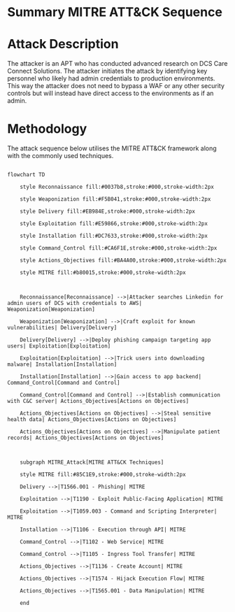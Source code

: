 # Summary MITRE ATT&CK Sequence



# Attack Description



The attacker is an APT who has conducted advanced research on DCS Care Connect Solutions. The attacker initiates the attack by identifying key personnel who likely had admin credentials to production environments. This way the attacker does not need to bypass a WAF or any other security controls but will instead have direct access to the environments as if an admin.



# Methodology

The attack sequence below utilises the MITRE ATT&CK framework along with the commonly used techniques. 





```mermaid

flowchart TD

    style Reconnaissance fill:#0037b8,stroke:#000,stroke-width:2px

    style Weaponization fill:#F5B041,stroke:#000,stroke-width:2px

    style Delivery fill:#EB984E,stroke:#000,stroke-width:2px

    style Exploitation fill:#E59866,stroke:#000,stroke-width:2px

    style Installation fill:#DC7633,stroke:#000,stroke-width:2px

    style Command_Control fill:#CA6F1E,stroke:#000,stroke-width:2px

    style Actions_Objectives fill:#BA4A00,stroke:#000,stroke-width:2px

    style MITRE fill:#b80015,stroke:#000,stroke-width:2px



    Reconnaissance[Reconnaissance] -->|Attacker searches Linkedin for admin users of DCS with credentials to AWS| Weaponization[Weaponization]

    Weaponization[Weaponization] -->|Craft exploit for known vulnerabilities| Delivery[Delivery]

    Delivery[Delivery] -->|Deploy phishing campaign targeting app users| Exploitation[Exploitation]

    Exploitation[Exploitation] -->|Trick users into downloading malware| Installation[Installation]

    Installation[Installation] -->|Gain access to app backend| Command_Control[Command and Control]

    Command_Control[Command and Control] -->|Establish communication with C&C server| Actions_Objectives[Actions on Objectives]

    Actions_Objectives[Actions on Objectives] -->|Steal sensitive health data| Actions_Objectives[Actions on Objectives]

    Actions_Objectives[Actions on Objectives] -->|Manipulate patient records| Actions_Objectives[Actions on Objectives]



    subgraph MITRE_Attack[MITRE ATT&CK Techniques]

    style MITRE fill:#85C1E9,stroke:#000,stroke-width:2px

    Delivery -->|T1566.001 - Phishing| MITRE

    Exploitation -->|T1190 - Exploit Public-Facing Application| MITRE

    Exploitation -->|T1059.003 - Command and Scripting Interpreter| MITRE

    Installation -->|T1106 - Execution through API| MITRE

    Command_Control -->|T1102 - Web Service| MITRE

    Command_Control -->|T1105 - Ingress Tool Transfer| MITRE

    Actions_Objectives -->|T1136 - Create Account| MITRE

    Actions_Objectives -->|T1574 - Hijack Execution Flow| MITRE

    Actions_Objectives -->|T1565.001 - Data Manipulation| MITRE

    end